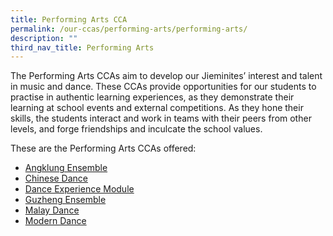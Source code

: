 ```yaml
---
title: Performing Arts CCA
permalink: /our-ccas/performing-arts/performing-arts/
description: ""
third_nav_title: Performing Arts
---
```

The Performing Arts CCAs aim to develop our Jieminites’ interest and talent in music and dance. These CCAs provide opportunities for our students to practise in authentic learning experiences, as they demonstrate their learning at school events and external competitions. As they hone their skills, the students interact and work in teams with their peers from other levels, and forge friendships and inculcate the school values.

These are the Performing Arts CCAs offered:
* [Angklung Ensemble](https://jieminpri.moe.edu.sg/cca/performing-arts/angklung-ensemble/)
* [Chinese Dance](https://jieminpri.moe.edu.sg/cca/performing-arts/chinese-dance/)
* [Dance Experience Module](https://jieminpri.moe.edu.sg/cca/performing-arts/dance-experience-module/)
* [Guzheng Ensemble](https://jieminpri.moe.edu.sg/cca/performing-arts/guzheng-ensemble/)
* [Malay Dance](https://jieminpri.moe.edu.sg/cca/performing-arts/malay-dance/)
* [Modern Dance](https://jieminpri.moe.edu.sg/cca/performing-arts/modern-dance/)